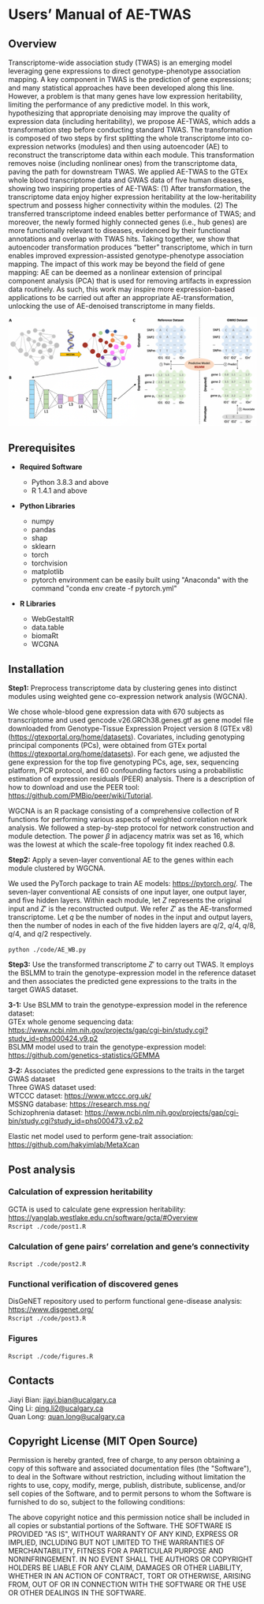 # Users’ Manual of AE-TWAS
## Overview
Transcriptome-wide association study (TWAS) is an emerging model leveraging gene expressions to direct genotype-phenotype association mapping. A key component in TWAS is the prediction of gene expressions; and many statistical approaches have been developed along this line. However, a problem is that many genes have low expression heritability, limiting the performance of any predictive model. In this work, hypothesizing that appropriate denoising may improve the quality of expression data (including heritability), we propose AE-TWAS, which adds a transformation step before conducting standard TWAS. The transformation is composed of two steps by first splitting the whole transcriptome into co-expression networks (modules) and then using autoencoder (AE) to reconstruct the transcriptome data within each module. This transformation removes noise (including nonlinear ones) from the transcriptome data, paving the path for downstream TWAS. We applied AE-TWAS to the GTEx whole blood transcriptome data and GWAS data of five human diseases, showing two inspiring properties of AE-TWAS: (1) After transformation, the transcriptome data enjoy higher expression heritability at the low-heritability spectrum and possess higher connectivity within the modules. (2) The transferred transcriptome indeed enables better performance of TWAS; and moreover, the newly formed highly connected genes (i.e., hub genes) are more functionally relevant to diseases, evidenced by their functional annotations and overlap with TWAS hits. Taking together, we show that autoencoder transformation produces “better” transcriptome, which in turn enables improved expression-assisted genotype-phenotype association mapping. The impact of this work may be beyond the field of gene mapping: AE can be deemed as a nonlinear extension of principal component analysis (PCA) that is used for removing artifacts in expression data routinely. As such, this work may inspire more expression-based applications to be carried out after an appropriate AE-transformation, unlocking the use of AE-denoised transcriptome in many fields.

![My Image](Fig1.png)

## Prerequisites

- **Required Software**
  - Python 3.8.3 and above
  - R 1.4.1 and above

- **Python Libraries**
  - numpy
  - pandas
  - shap
  - sklearn
  - torch
  - torchvision
  - matplotlib
  - pytorch environment can be easily built using "Anaconda" with the command "conda env create -f pytorch.yml"

- **R Libraries**
  - WebGestaltR
  - data.table
  - biomaRt
  - WCGNA

## Installation
**Step1:** Preprocess transcriptome data by clustering genes into distinct modules using weighted gene co-expression network analysis (WGCNA).

We chose whole-blood gene expression data with 670 subjects as transcriptome and used gencode.v26.GRCh38.genes.gtf as gene model file downloaded from Genotype-Tissue Expression Project version 8 (GTEx v8) (https://gtexportal.org/home/datasets). Covariates, including genotyping principal components (PCs), were obtained from GTEx portal (https://gtexportal.org/home/datasets). For each gene, we adjusted the gene expression for the top five genotyping PCs, age, sex, sequencing platform, PCR protocol, and 60 confounding factors using a probabilistic estimation of expression residuals (PEER) analysis. There is a description of how to download and use the PEER tool: https://github.com/PMBio/peer/wiki/Tutorial.

WGCNA is an R package consisting of a comprehensive collection of R functions for performing various aspects of weighted correlation network analysis. We followed a step-by-step protocol for network construction and module detection. The power $\beta$ in adjacency matrix was set as 16, which was the lowest at which the scale-free topology fit index reached 0.8.

**Step2:** Apply a seven-layer conventional AE to the genes within each module clustered by WGCNA.

We used the PyTorch package to train AE models: https://pytorch.org/. The seven-layer conventional AE consists of one input layer, one output layer, and five hidden layers. Within each module, let $Z$ represents the original input and $Z'$  is the reconstructed output. We refer $Z'$ as the AE-transformed transcriptome. Let $q$ be the number of nodes in the input and output layers, then the number of nodes in each of the five hidden layers are $q/2$, $q/4$, $q/8$, $q/4$, and $q/2$ respectively.  

`python ./code/AE_WB.py`

**Step3:** Use the transformed transcriptome $Z'$ to carry out TWAS. It employs the BSLMM to train the genotype-expression model in the reference dataset and then associates the predicted gene expressions to the traits in the target GWAS dataset.

**3-1:** Use BSLMM to train the genotype-expression model in the reference dataset:  
GTEx whole genome sequencing data: https://www.ncbi.nlm.nih.gov/projects/gap/cgi-bin/study.cgi?study_id=phs000424.v9.p2  
BSLMM model used to train the genotype-expression model: https://github.com/genetics-statistics/GEMMA

**3-2:** Associates the predicted gene expressions to the traits in the target GWAS dataset  
Three GWAS dataset used:  
WTCCC dataset: https://www.wtccc.org.uk/  
MSSNG database: https://research.mss.ng/  
Schizophrenia dataset: https://www.ncbi.nlm.nih.gov/projects/gap/cgi-bin/study.cgi?study_id=phs000473.v2.p2

Elastic net model used to perform gene-trait association: https://github.com/hakyimlab/MetaXcan

## Post analysis
### Calculation of expression heritability
GCTA is used to calculate gene expression heritability: https://yanglab.westlake.edu.cn/software/gcta/#Overview  
`Rscript ./code/post1.R`

### Calculation of gene pairs’ correlation and gene’s connectivity
`Rscript ./code/post2.R`

### Functional verification of discovered genes
DisGeNET repository used to perform functional gene-disease analysis: https://www.disgenet.org/  
`Rscript ./code/post3.R`

### Figures
`Rscript ./code/figures.R`

## Contacts
Jiayi Bian: jiayi.bian@ucalgary.ca  
Qing Li: qing.li2@ucalgary.ca  
Quan Long: quan.long@ucalgary.ca

## Copyright License (MIT Open Source)
Permission is hereby granted, free of charge, to any person obtaining a copy of this software and associated documentation files (the "Software"), to deal in the Software without restriction, including without limitation the rights to use, copy, modify, merge, publish, distribute, sublicense, and/or sell copies of the Software, and to permit persons to whom the Software is furnished to do so, subject to the following conditions:

The above copyright notice and this permission notice shall be included in all copies or substantial portions of the Software. THE SOFTWARE IS PROVIDED "AS IS", WITHOUT WARRANTY OF ANY KIND, EXPRESS OR IMPLIED, INCLUDING BUT NOT LIMITED TO THE WARRANTIES OF MERCHANTABILITY, FITNESS FOR A PARTICULAR PURPOSE AND NONINFRINGEMENT. IN NO EVENT SHALL THE AUTHORS OR COPYRIGHT HOLDERS BE LIABLE FOR ANY CLAIM, DAMAGES OR OTHER LIABILITY, WHETHER IN AN ACTION OF CONTRACT, TORT OR OTHERWISE, ARISING FROM, OUT OF OR IN CONNECTION WITH THE SOFTWARE OR THE USE OR OTHER DEALINGS IN THE SOFTWARE.
